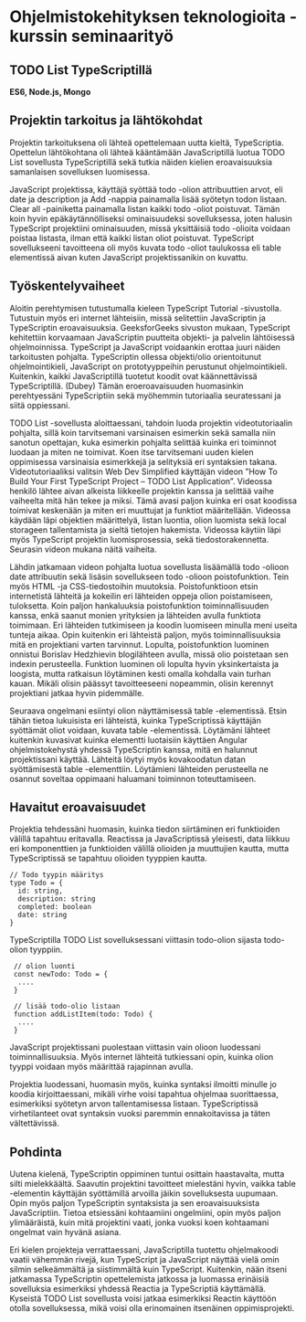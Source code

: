 # Ohjelmistokehityksen teknologioita - kurssin seminaarityö

## TODO List TypeScriptillä 
**ES6, Node.js, Mongo**

## Projektin tarkoitus ja lähtökohdat
Projektin tarkoituksena oli lähteä opettelemaan uutta kieltä, TypeScriptia. Opettelun lähtökohtana oli lähteä kääntämään JavaScriptillä luotua TODO List sovellusta TypeScriptillä sekä tutkia näiden kielien eroavaisuuksia samanlaisen sovelluksen luomisessa. 

JavaScript projektissa, käyttäjä syöttää todo -olion attribuuttien arvot, eli date ja description ja Add -nappia painamalla lisää syötetyn todon listaan. Clear all -painiketta painamalla listan kaikki todo -oliot poistuvat. Tämän koin hyvin epäkäytännölliseksi ominaisuudeksi sovelluksessa, joten halusin TypeScript projektiini ominaisuuden, missä yksittäisiä todo -olioita voidaan poistaa listasta, ilman että kaikki listan oliot poistuvat. TypeScript sovellukseeni tavoitteena oli myös kuvata todo -oliot taulukossa eli table elementissä aivan kuten JavaScript projektissanikin on kuvattu.


## Työskentelyvaiheet 

Aloitin perehtymisen tutustumalla kieleen TypeScript Tutorial -sivustolla. Tutustuin myös eri internet lähteisiin, missä selitettiin JavaScriptin ja TypeScriptin eroavaisuuksia. GeeksforGeeks sivuston mukaan, TypeScript kehitettiin korvaamaan JavaScriptin puutteita objekti- ja palvelin lähtöisessä ohjelmoinnissa. TypeScript ja JavaScript voidaankin erottaa juuri näiden tarkoitusten pohjalta. TypeScriptin ollessa objekti/olio orientoitunut ohjelmointikieli, JavaScript on prototyyppeihin perustunut ohjelmointikieli. Kuitenkin, kaikki JavaScriptillä tuotetut koodit ovat käännettävissä TypeScriptillä. (Dubey) Tämän eroeroavaisuuden huomasinkin perehtyessäni TypeScriptiin sekä myöhemmin tutoriaalia seuratessani ja siitä oppiessani. 


TODO List -sovellusta aloittaessani, tahdoin luoda projektin videotutoriaalin pohjalta, sillä koin tarvitsemani varsinaisen esimerkin sekä samalla niin sanotun opettajan, kuka esimerkin pohjalta selittää kuinka eri toiminnot luodaan ja miten ne toimivat. Koen itse tarvitsemani uuden kielen oppimisessa varsinaisia esimerkkejä ja selityksiä eri syntaksien takana. 
Videotutoriaaliksi valitsin Web Dev Simplified käyttäjän videon ”How To Build Your First TypeScript Project – TODO List Application”. Videossa henkilö lähtee aivan alkeista liikkeelle projektin kanssa ja selittää vaihe vaiheelta mitä hän tekee ja miksi. Tämä avasi paljon kuinka eri osat koodissa toimivat keskenään ja miten eri muuttujat ja funktiot määritellään. Videossa käydään läpi objektien määrittelyä, listan luontia, olion luomista sekä local storageen tallentamista ja sieltä tietojen hakemista. Videossa käytiin läpi myös TypeScript projektin luomisprosessia, sekä tiedostorakennetta. Seurasin videon mukana näitä vaiheita.


Lähdin jatkamaan videon pohjalta luotua sovellusta lisäämällä todo -olioon date attribuutin sekä lisäsin sovellukseen todo -olioon poistofunktion. Tein myös HTML -ja CSS-tiedostoihin muutoksia. Poistofunktioon etsin internetistä lähteitä ja kokeilin eri lähteiden oppeja olion poistamiseen, tuloksetta. Koin paljon hankaluuksia poistofunktion toiminnallisuuden kanssa, enkä saanut monien yrityksien ja lähteiden avulla funktiota toimimaan. Eri lähteiden tutkimiseen ja koodin luomiseen minulla meni useita tunteja aikaa. Opin kuitenkin eri lähteistä paljon, myös toiminnallisuuksia mitä en projektiani varten tarvinnut. Lopulta, poistofunktion luominen onnistui Borislav Hedzhievin blogilähteen avulla, missä olio poistetaan sen indexin perusteella. Funktion luominen oli lopulta hyvin yksinkertaista ja loogista, mutta ratkaisun löytäminen kesti omalla kohdalla vain turhan kauan. Mikäli olisin päässyt tavoitteeseeni nopeammin, olisin kerennyt projektiani jatkaa hyvin pidemmälle. 

Seuraava ongelmani esiintyi olion näyttämisessä table -elementissä. Etsin tähän tietoa lukuisista eri lähteistä, kuinka TypeScriptissä käyttäjän syöttämät oliot voidaan, kuvata table -elementissä. Löytämäni lähteet kuitenkin kuvasivat kuinka elementti luotaisiin käyttäen Angular ohjelmistokehystä yhdessä TypeScriptin kanssa, mitä en halunnut projektissani käyttää. Lähteitä löytyi myös kovakoodatun datan syöttämisestä table -elementtiin. Löytämieni lähteiden perusteella ne osannut soveltaa oppimaani haluamani toiminnon toteuttamiseen. 


## Havaitut eroavaisuudet
Projektia tehdessäni huomasin, kuinka tiedon siirtäminen eri funktioiden välillä tapahtuu eritavalla. Reactissa ja JavaScriptissä yleisesti, data liikkuu eri komponenttien ja funktioiden välillä olioiden ja muuttujien kautta, mutta TypeScriptissä se tapahtuu olioiden tyyppien kautta.

```
// Todo tyypin määritys
type Todo = { 
  id: string,
  description: string
  completed: boolean
  date: string
}
```
TypeScriptilla TODO List sovelluksessani viittasin todo-olion sijasta todo-olion tyyppiin.

```
 // olion luonti 
 const newTodo: Todo = {
  ....
 }
 
 // lisää todo-olio listaan
 function addListItem(todo: Todo) { 
  ....
 }
```

JavaScript projektissani puolestaan viittasin vain olioon luodessani toiminnallisuuksia. Myös internet lähteitä tutkiessani opin, kuinka olion tyyppi voidaan myös määrittää rajapinnan avulla. 

Projektia luodessani, huomasin myös, kuinka syntaksi ilmoitti minulle jo koodia kirjoittaessani, mikäli virhe voisi tapahtua ohjelmaa suorittaessa, esimerkiksi syötetyn arvon tallentamisessa listaan. TypeScriptissä virhetilanteet ovat syntaksin vuoksi paremmin ennakoitavissa ja täten vältettävissä. 


## Pohdinta
Uutena kielenä, TypeScriptin oppiminen tuntui osittain haastavalta, mutta silti mielekkäältä. Saavutin projektini tavoitteet mielestäni hyvin, vaikka table -elementin käyttäjän syöttämillä arvoilla jäikin sovelluksesta uupumaan. Opin myös paljon TypeScriptin syntaksista ja sen eroavaisuuksista JavaScriptiin. Tietoa etsiessäni kohtaamiini ongelmiini, opin myös paljon ylimääräistä, kuin mitä projektini vaati, jonka vuoksi koen kohtaamani ongelmat vain hyvänä asiana. 

Eri kielen projekteja verrattaessani, JavaScriptilla tuotettu ohjelmakoodi vaatii vähemmän rivejä, kun TypeScript ja JavaScript näyttää vielä omin silmin selkeämmältä ja siistimmältä kuin TypeScript. Kuitenkin, nään itseni jatkamassa TypeScriptin opettelemista jatkossa ja luomassa erinäisiä sovelluksia esimerkiksi yhdessä Reactia ja TypeScriptiä käyttämällä. Kyseistä TODO List sovellusta voisi jatkaa esimerkiksi Reactin käyttöön otolla sovelluksessa, mikä voisi olla erinomainen itsenäinen oppimisprojekti. 


